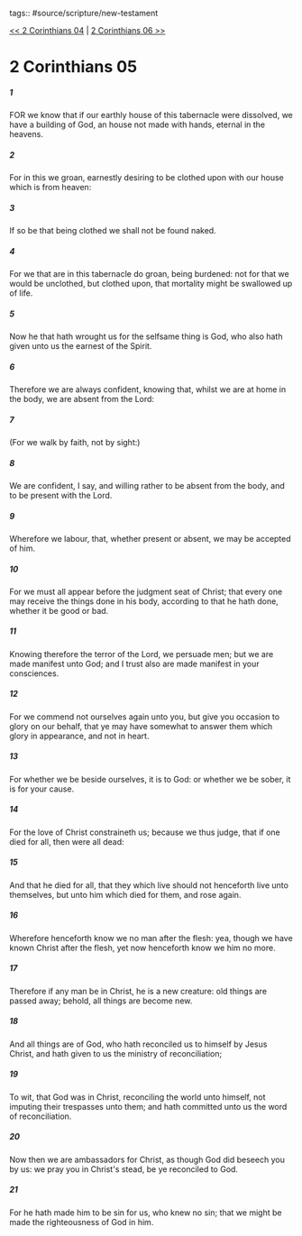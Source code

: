 tags:: #source/scripture/new-testament

[<< 2 Corinthians 04](/new-testament/08_2_Corinthians/2_Corinthians_04.md) | [2 Corinthians 06 >>](/new-testament/08_2_Corinthians/2_Corinthians_06.md)

# 2 Corinthians 05

##### 1

FOR we know that if our earthly house of this tabernacle were dissolved, we have a building of God, an house not made with hands, eternal in the heavens.

##### 2

For in this we groan, earnestly desiring to be clothed upon with our house which is from heaven:

##### 3

If so be that being clothed we shall not be found naked.

##### 4

For we that are in this tabernacle do groan, being burdened: not for that we would be unclothed, but clothed upon, that mortality might be swallowed up of life.

##### 5

Now he that hath wrought us for the selfsame thing is God, who also hath given unto us the earnest of the Spirit.

##### 6

Therefore we are always confident, knowing that, whilst we are at home in the body, we are absent from the Lord:

##### 7

(For we walk by faith, not by sight:)

##### 8

We are confident, I say, and willing rather to be absent from the body, and to be present with the Lord.

##### 9

Wherefore we labour, that, whether present or absent, we may be accepted of him.

##### 10

For we must all appear before the judgment seat of Christ; that every one may receive the things done in his body, according to that he hath done, whether it be good or bad.

##### 11

Knowing therefore the terror of the Lord, we persuade men; but we are made manifest unto God; and I trust also are made manifest in your consciences.

##### 12

For we commend not ourselves again unto you, but give you occasion to glory on our behalf, that ye may have somewhat to answer them which glory in appearance, and not in heart.

##### 13

For whether we be beside ourselves, it is to God: or whether we be sober, it is for your cause.

##### 14

For the love of Christ constraineth us; because we thus judge, that if one died for all, then were all dead:

##### 15

And that he died for all, that they which live should not henceforth live unto themselves, but unto him which died for them, and rose again.

##### 16

Wherefore henceforth know we no man after the flesh: yea, though we have known Christ after the flesh, yet now henceforth know we him no more.

##### 17

Therefore if any man be in Christ, he is a new creature: old things are passed away; behold, all things are become new.

##### 18

And all things are of God, who hath reconciled us to himself by Jesus Christ, and hath given to us the ministry of reconciliation;

##### 19

To wit, that God was in Christ, reconciling the world unto himself, not imputing their trespasses unto them; and hath committed unto us the word of reconciliation.

##### 20

Now then we are ambassadors for Christ, as though God did beseech you by us: we pray you in Christ's stead, be ye reconciled to God.

##### 21

For he hath made him to be sin for us, who knew no sin; that we might be made the righteousness of God in him.
